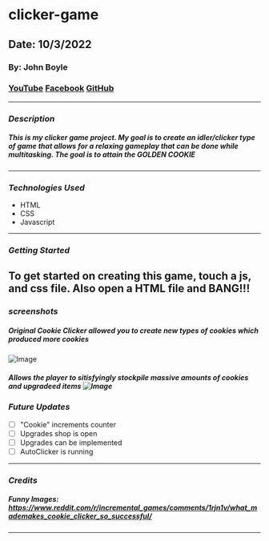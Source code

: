 # clicker-game

## Date: 10/3/2022


### By: John Boyle

### [YouTube](https://www.youtube.com/watch?v=GHk33gqBM1c&list=RDGHk33gqBM1c&start_radio=1) [Facebook](https://www.facebook.com) [GitHub](https://github.com/stardust-4/)

---

### **_Description_**

##### This is my clicker game project. My goal is to create an idler/clicker type of game that allows for a relaxing gameplay that can be done while multitasking. The goal is to attain the GOLDEN COOKIE

---

### **_Technologies Used_**

- HTML
- CSS
- Javascript

---

### **_Getting Started_**

## To get started on creating this game, touch a js, and css file. Also open a HTML file and BANG!!!

### **_screenshots_**

##### Original Cookie Clicker allowed you to create new types of cookies which produced more cookies

![Image](https://i.redd.it/03if0rxyj6t01.png)


##### Allows the player to sitisfyingly stockpile massive amounts of cookies and upgradeed items ![Image](https://i.redd.it/ebhsggjtl3n71.jpg)


### **_Future Updates_**

- [ ] "Cookie" increments counter
- [ ] Upgrades shop is open
- [ ] Upgrades can be implemented
- [ ] AutoClicker is running

---

### **_Credits_**

##### Funny Images: https://www.reddit.com/r/incremental_games/comments/1rjn1v/what_mademakes_cookie_clicker_so_successful/

---

